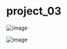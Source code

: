 # project_03

![image](https://github.com/user-attachments/assets/878bcd08-a99a-4358-9561-640c369dc987)

![image](https://github.com/user-attachments/assets/fd1b0818-a32f-41fd-9938-1e370e27a3b1)


